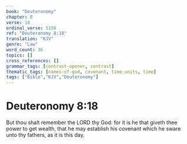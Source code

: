 ```yaml
---
book: "Deuteronomy"
chapter: 8
verse: 18
ordinal_verse: 5156
ref: "Deuteronomy 8:18"
translation: "KJV"
genre: "Law"
word_count: 36
topics: []
cross_references: []
grammar_tags: [contrast-opener, contrast]
thematic_tags: [names-of-god, covenant, time-units, time]
tags: ["Bible","KJV","Deuteronomy"]
---
```


# Deuteronomy 8:18

But thou shalt remember the LORD thy God: for it is he that giveth thee power to get wealth, that he may establish his covenant which he sware unto thy fathers, as it is this day.
